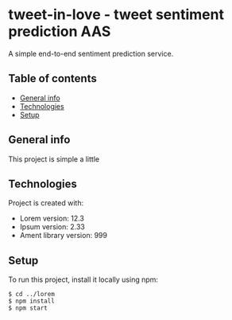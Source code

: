 # tweet-in-love - tweet sentiment prediction AAS

A simple end-to-end sentiment prediction service.

## Table of contents
* [General info](#general-info)
* [Technologies](#technologies)
* [Setup](#setup)

## General info
This project is simple a little

## Technologies
Project is created with:
* Lorem version: 12.3
* Ipsum version: 2.33
* Ament library version: 999

## Setup
To run this project, install it locally using npm:

```
$ cd ../lorem
$ npm install
$ npm start
```